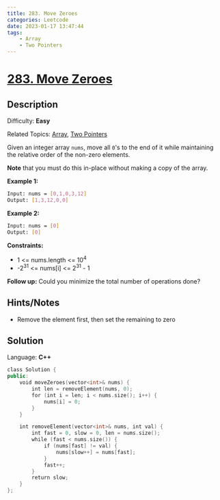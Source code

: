 ```yaml
---
title: 283. Move Zeroes
categories: Leetcode
date: 2023-01-17 13:47:44
tags:
    - Array
    - Two Pointers
---
```


# [283\. Move Zeroes](https://leetcode.com/problems/move-zeroes/)

## Description

Difficulty: **Easy**

Related Topics: [Array](https://leetcode.com/tag/array/), [Two Pointers](https://leetcode.com/tag/two-pointers/)

Given an integer array `nums`, move all `0`'s to the end of it while maintaining the relative order of the non-zero elements.

**Note** that you must do this in-place without making a copy of the array.

**Example 1:**

```bash
Input: nums = [0,1,0,3,12]
Output: [1,3,12,0,0]
```

**Example 2:**

```bash
Input: nums = [0]
Output: [0]
```

**Constraints:**

* 1 <= nums.length <= 10<sup>4</sup>
* -2<sup>31</sup> <= nums[i] <= 2<sup>31</sup> - 1

**Follow up:** Could you minimize the total number of operations done?

## Hints/Notes

* Remove the element first, then set the remaining to zero

## Solution

Language: **C++**

```C++
class Solution {
public:
    void moveZeroes(vector<int>& nums) {
        int len = removeElement(nums, 0);
        for (int i = len; i < nums.size(); i++) {
            nums[i] = 0;
        }
    }

    int removeElement(vector<int>& nums, int val) {
        int fast = 0, slow = 0, len = nums.size();
        while (fast < nums.size()) {
            if (nums[fast] != val) {
                nums[slow++] = nums[fast];
            }
            fast++;
        }
        return slow;
    }
};
```
